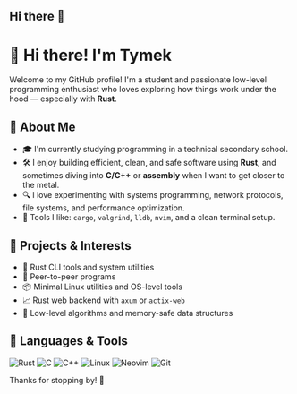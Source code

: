 ## Hi there 👋

<!--
**megawonzz9/megawonzz9** is a ✨ _special_ ✨ repository because its `README.md` (this file) appears on your GitHub profile.

Here are some ideas to get you started:

- 🔭 I’m currently working on ...
- 🌱 I’m currently learning ...
- 👯 I’m looking to collaborate on ...
- 🤔 I’m looking for help with ...
- 💬 Ask me about ...
- 📫 How to reach me: ...
- 😄 Pronouns: ...
- ⚡ Fun fact: ...
-->
# 👋 Hi there! I'm Tymek

Welcome to my GitHub profile! I'm a student and passionate low-level programming enthusiast who loves exploring how things work under the hood — especially with **Rust**.

## 🧠 About Me
- 🎓 I'm currently studying programming in a technical secondary school.
- 🛠 I enjoy building efficient, clean, and safe software using **Rust**, and sometimes diving into **C/C++** or **assembly** when I want to get closer to the metal.
- 🔍 I love experimenting with systems programming, network protocols, file systems, and performance optimization.
- 🧰 Tools I like: `cargo`, `valgrind`, `lldb`, `nvim`, and a clean terminal setup.

## 🚀 Projects & Interests
- 🦀 Rust CLI tools and system utilities
- 🔌 Peer-to-peer programs
- 📦 Minimal Linux utilities and OS-level tools
- 📈 Rust web backend with `axum` or `actix-web`
- 🧪 Low-level algorithms and memory-safe data structures

## 🧰 Languages & Tools
![Rust](https://img.shields.io/badge/Rust-000?style=for-the-badge&logo=rust&logoColor=white)
![C](https://img.shields.io/badge/C-000?style=for-the-badge&logo=c&logoColor=white)
![C++](https://img.shields.io/badge/C++-000?style=for-the-badge&logo=c%2B%2B&logoColor=white)
![Linux](https://img.shields.io/badge/Linux-000?style=for-the-badge&logo=linux&logoColor=white)
![Neovim](https://img.shields.io/badge/Neovim-000?style=for-the-badge&logo=neovim&logoColor=white)
![Git](https://img.shields.io/badge/Git-000?style=for-the-badge&logo=git&logoColor=white)

Thanks for stopping by! 🚀
